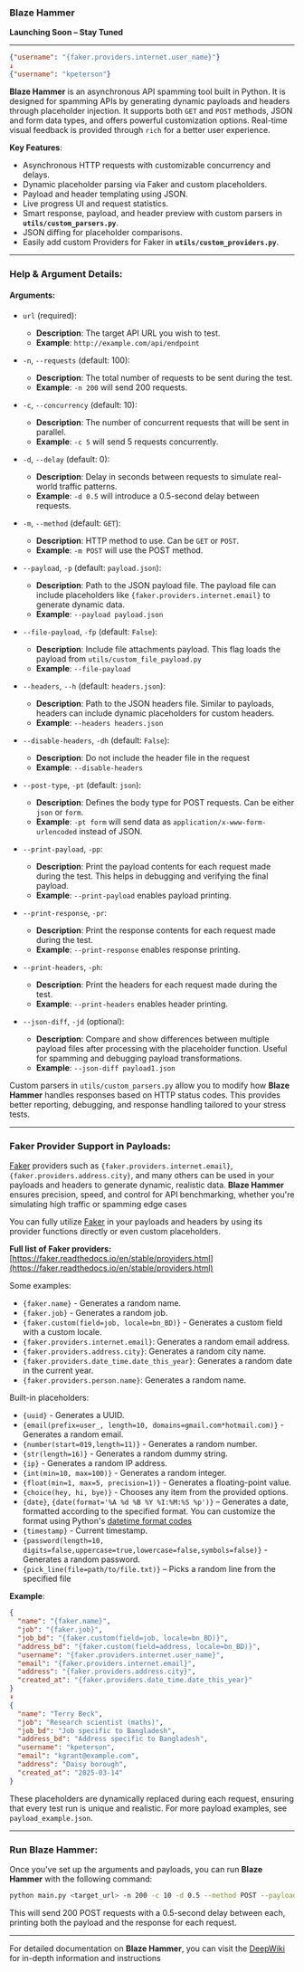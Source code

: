 ### **Blaze Hammer**  
**Launching Soon – Stay Tuned**

---

```json
{"username": "{faker.providers.internet.user_name}"}
↓
{"username": "kpeterson"}
```

**Blaze Hammer** is an asynchronous API spamming tool built in Python. It is designed for spamming APIs by generating dynamic payloads and headers through placeholder injection. It supports both `GET` and `POST` methods, JSON and form data types, and offers powerful customization options. Real-time visual feedback is provided through `rich` for a better user experience.

**Key Features**:
- Asynchronous HTTP requests with customizable concurrency and delays.
- Dynamic placeholder parsing via Faker and custom placeholders.
- Payload and header templating using JSON.
- Live progress UI and request statistics.
- Smart response, payload, and header preview with custom parsers in **`utils/custom_parsers.py`**.
- JSON diffing for placeholder comparisons.
- Easily add custom Providers for Faker in **`utils/custom_providers.py`**.

---

### **Help & Argument Details**:

#### **Arguments**:
- `url` (required):  
  - **Description**: The target API URL you wish to test.
  - **Example**: `http://example.com/api/endpoint`

- `-n`, `--requests` (default: 100):  
  - **Description**: The total number of requests to be sent during the test.
  - **Example**: `-n 200` will send 200 requests.

- `-c`, `--concurrency` (default: 10):  
  - **Description**: The number of concurrent requests that will be sent in parallel.
  - **Example**: `-c 5` will send 5 requests concurrently.

- `-d`, `--delay` (default: 0):  
  - **Description**: Delay in seconds between requests to simulate real-world traffic patterns.
  - **Example**: `-d 0.5` will introduce a 0.5-second delay between requests.

- `-m`, `--method` (default: `GET`):  
  - **Description**: HTTP method to use. Can be `GET` or `POST`.
  - **Example**: `-m POST` will use the POST method.

- `--payload`, `-p` (default: `payload.json`):  
  - **Description**: Path to the JSON payload file. The payload file can include placeholders like `{faker.providers.internet.email}` to generate dynamic data.
  - **Example**: `--payload payload.json`

- `--file-payload`, `-fp` (default: `False`):  
  - **Description**: Include file attachments payload. This flag loads the payload from `utils/custom_file_payload.py`
  - **Example**: `--file-payload`

- `--headers`, `--h` (default: `headers.json`):  
  - **Description**: Path to the JSON headers file. Similar to payloads, headers can include dynamic placeholders for custom headers.
  - **Example**: `--headers headers.json`

- `--disable-headers`, `-dh` (default: `False`):  
  - **Description**: Do not include the header file in the request
  - **Example**: `--disable-headers`

- `--post-type`, `-pt` (default: `json`):  
  - **Description**: Defines the body type for POST requests. Can be either `json` or `form`.
  - **Example**: `-pt form` will send data as `application/x-www-form-urlencoded` instead of JSON.

- `--print-payload`, `-pp`:  
  - **Description**: Print the payload contents for each request made during the test. This helps in debugging and verifying the final payload.
  - **Example**: `--print-payload` enables payload printing.

- `--print-response`, `-pr`:  
  - **Description**: Print the response contents for each request made during the test.
  - **Example**: `--print-response` enables response printing.

- `--print-headers`, `-ph`:  
  - **Description**: Print the headers for each request made during the test.
  - **Example**: `--print-headers` enables header printing.

- `--json-diff`, `-jd` (optional):  
  - **Description**: Compare and show differences between multiple payload files after processing with the placeholder function. Useful for spamming and debugging payload transformations.
  - **Example**: `--json-diff payload1.json`

Custom parsers in `utils/custom_parsers.py` allow you to modify how **Blaze Hammer** handles responses based on HTTP status codes. This provides better reporting, debugging, and response handling tailored to your stress tests.

---

### **Faker Provider Support in Payloads**:

[Faker](https://github.com/joke2k/faker) providers such as `{faker.providers.internet.email}`, `{faker.providers.address.city}`, and many others can be used in your payloads and headers to generate dynamic, realistic data. **Blaze Hammer** ensures precision, speed, and control for API benchmarking, whether you're simulating high traffic or spamming edge cases

You can fully utilize [Faker](https://github.com/joke2k/faker) in your payloads and headers by using its provider functions directly or even custom placeholders.

**Full list of Faker providers:**  
[https://faker.readthedocs.io/en/stable/providers.html](https://faker.readthedocs.io/en/stable/providers.html)

Some examples:

- `{faker.name}` - Generates a random name.
- `{faker.job}` - Generates a random job.
- `{faker.custom(field=job, locale=bn_BD)}` - Generates a custom field with a custom locale.
- `{faker.providers.internet.email}`: Generates a random email address.
- `{faker.providers.address.city}`: Generates a random city name.
- `{faker.providers.date_time.date_this_year}`: Generates a random date in the current year.
- `{faker.providers.person.name}`: Generates a random name.

Built-in placeholders:
- `{uuid}` - Generates a UUID.
- `{email(prefix=user_, length=10, domains=gmail.com*hotmail.com)}` - Generates a random email.
- `{number(start=019,length=11)}` - Generates a random number.
- `{str(length=16)}` - Generates a random dummy string.
- `{ip}` - Generates a random IP address.
- `{int(min=10, max=100)}` - Generates a random integer.
- `{float(min=1, max=5, precision=1)}` - Generates a floating-point value.
- `{choice(hey, hi, bye)}` - Chooses any item from the provided options.
- `{date}`, `{date(format='%A %d %B %Y %I:%M:%S %p')}` – Generates a date, formatted according to the specified format. You can customize the format using Python's [datetime format codes](https://docs.python.org/3/library/datetime.html#format-codes)
- `{timestamp}` - Current timestamp.
- `{password(length=10, digits=false,uppercase=true,lowercase=false,symbols=false)}` - Generates a random password.
- `{pick_line(file=path/to/file.txt)}` – Picks a random line from the specified file

**Example**:
```json
{ 
  "name": "{faker.name}",
  "job": "{faker.job}",
  "job_bd": "{faker.custom(field=job, locale=bn_BD)}",
  "address_bd": "{faker.custom(field=address, locale=bn_BD)}",
  "username": "{faker.providers.internet.user_name}",
  "email": "{faker.providers.internet.email}",
  "address": "{faker.providers.address.city}",
  "created_at": "{faker.providers.date_time.date_this_year}"
}
⬇️
{
  "name": "Terry Beck",
  "job": "Research scientist (maths)",
  "job_bd": "Job specific to Bangladesh",
  "address_bd": "Address specific to Bangladesh",
  "username": "kpeterson",
  "email": "kgrant@example.com",
  "address": "Daisy borough",
  "created_at": "2025-03-14"
}
```

These placeholders are dynamically replaced during each request, ensuring that every test run is unique and realistic. For more payload examples, see `payload_example.json`.

---

### **Run Blaze Hammer**:

Once you've set up the arguments and payloads, you can run **Blaze Hammer** with the following command:

```bash
python main.py <target_url> -n 200 -c 10 -d 0.5 --method POST --payload payload.json --headers headers.json --print-payload --print-response
```

This will send 200 POST requests with a 0.5-second delay between each, printing both the payload and the response for each request.

--- 
For detailed documentation on **Blaze Hammer**, you can visit the [DeepWiki](https://deepwiki.com/BrainlessDip/BlazeHammer) for in-depth information and instructions